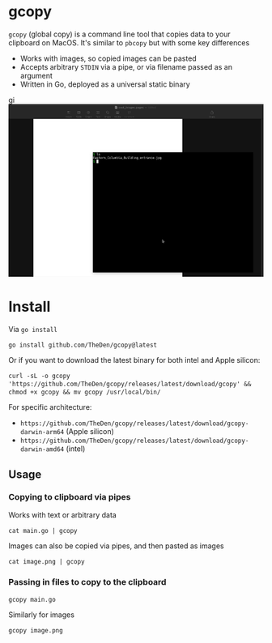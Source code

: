 # gcopy


`gcopy` (global copy) is a command line tool that copies data to your clipboard on MacOS. It's similar to `pbcopy` but with some key differences

* Works with images, so copied images can be pasted
* Accepts arbitrary `STDIN` via a pipe, or via filename passed as an argument
* Written in Go, deployed as a universal static binary

gi![gcopy](./gcopy.gif)


# Install

Via `go install`

```shell
go install github.com/TheDen/gcopy@latest
```

Or if you want to download the latest binary for both intel and Apple silicon:

```shell
curl -sL -o gcopy 'https://github.com/TheDen/gcopy/releases/latest/download/gcopy' && chmod +x gcopy && mv gcopy /usr/local/bin/
```

For specific architecture:

* `https://github.com/TheDen/gcopy/releases/latest/download/gcopy-darwin-arm64` (Apple silicon)
* `https://github.com/TheDen/gcopy/releases/latest/download/gcopy-darwin-amd64` (intel)

## Usage

### Copying to clipboard via pipes

Works with text or arbitrary data

```shell
cat main.go | gcopy
```

Images can also be copied via pipes, and then pasted as images


```shell
cat image.png | gcopy
```

### Passing in files to copy to the clipboard

```shell
gcopy main.go
```

Similarly for images

```shell
gcopy image.png
```
